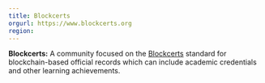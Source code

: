```yaml
---
title: Blockcerts
orgurl: https://www.blockcerts.org
region:
---
```

**Blockcerts:** A community focused on the [Blockcerts](/stds/Blockcerts.html) standard for blockchain-based official records which can include academic credentials and other learning achievements.